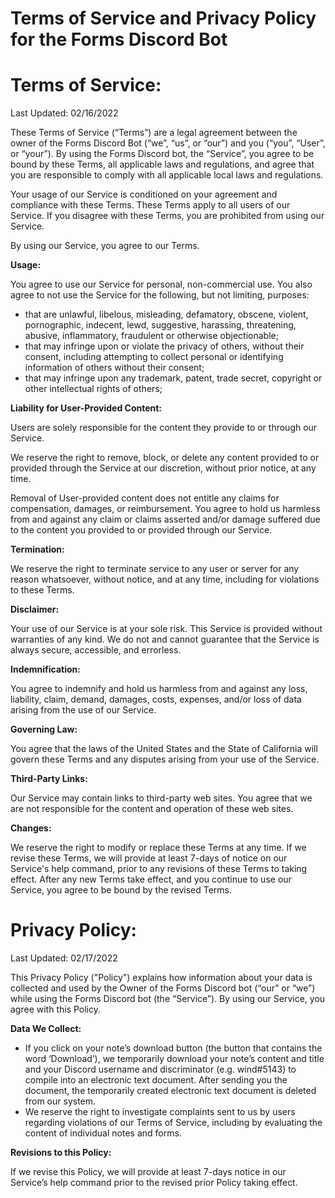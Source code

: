 # Terms of Service and Privacy Policy for the Forms Discord Bot

# **Terms of Service:**

Last Updated: 02/16/2022

These Terms of Service (“Terms”) are a legal agreement between the owner of the Forms Discord Bot (“we”, “us”, or “our”) and you (“you”, “User”, or “your”). By using the Forms Discord bot, the “Service”, you agree to be bound by these Terms, all applicable laws and regulations, and agree that you are responsible to comply with all applicable local laws and regulations. 

Your usage of our Service is conditioned on your agreement and compliance with these Terms. These Terms apply to all users of our Service. If you disagree with these Terms, you are prohibited from using our Service. 

By using our Service, you agree to our Terms. 

**Usage:**

You agree to use our Service for personal, non-commercial use. You also agree to not use the Service for the following, but not limiting, purposes:
- that are unlawful, libelous, misleading, defamatory, obscene, violent, pornographic, indecent, lewd, suggestive, harassing, threatening, abusive, inflammatory, fraudulent or otherwise objectionable;
- that may infringe upon or violate the privacy of others, without their consent, including attempting to collect personal or identifying information of others without their consent;
- that may infringe upon any trademark, patent, trade secret, copyright or other intellectual rights of others;

**Liability for User-Provided Content:**

Users are solely responsible for the content they provide to or through our Service. 

We reserve the right to remove, block, or delete any content provided to or provided through the Service at our discretion, without prior notice, at any time.

Removal of User-provided content does not entitle any claims for compensation, damages, or reimbursement. You agree to hold us harmless from and against any claim or claims asserted and/or damage suffered due to the content you provided to or provided through our Service. 

**Termination:**

We reserve the right to terminate service to any user or server for any reason whatsoever, without notice, and at any time, including for violations to these Terms. 

**Disclaimer:**

Your use of our Service is at your sole risk. This Service is provided without warranties of any kind. We do not and cannot guarantee that the Service is always secure, accessible, and errorless. 

**Indemnification:**

You agree to indemnify and hold us harmless from and against any loss, liability, claim, demand, damages, costs, expenses, and/or loss of data arising from the use of our Service. 

**Governing Law:**

You agree that the laws of the United States and the State of California will govern these Terms and any disputes arising from your use of the Service.

**Third-Party Links:**

Our Service may contain links to third-party web sites. You agree that we are not responsible for the content and operation of these web sites.

**Changes:**

We reserve the right to modify or replace these Terms at any time. If we revise these Terms, we will provide at least 7-days of notice on our Service's help command, prior to any revisions of these Terms to taking effect. After any new Terms take effect, and you continue to use our Service, you agree to be bound by the revised Terms. 


# **Privacy Policy:**

Last Updated: 02/17/2022

This Privacy Policy ("Policy") explains how information about your data is collected and used by the Owner of the Forms Discord bot (“our” or “we”) while using the Forms Discord bot (the “Service”). By using our Service, you agree with this Policy.

**Data We Collect:** 

- If you click on your note’s download button (the button that contains the word ‘Download’), we temporarily download your note’s content and title and your Discord username and discriminator (e.g. wind#5143) to compile into an electronic text document. After sending you the document, the temporarily created electronic text document is deleted from our system.
- We reserve the right to investigate complaints sent to us by users regarding violations of our Terms of Service, including by evaluating the content of individual notes and forms. 

**Revisions to this Policy:**

If we revise this Policy, we will provide at least 7-days notice in our Service’s help command prior to the revised prior Policy taking effect. 
